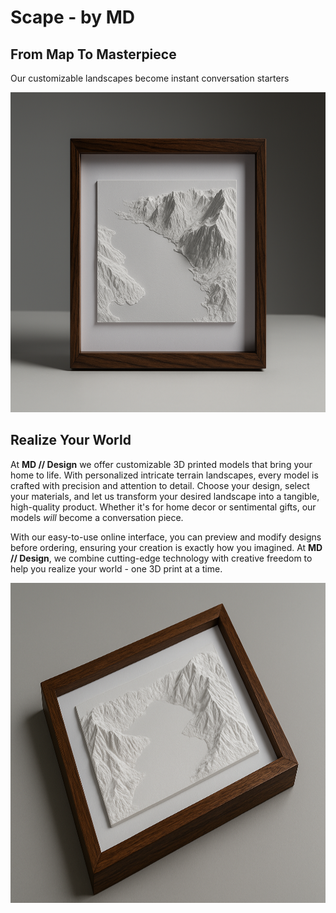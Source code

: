 # Scape - by MD

## From Map To Masterpiece
Our customizable landscapes become instant conversation starters

<img width="768" height="512" alt="Product Image" src="./src/assets/product-image-straight.png" />

## Realize Your World
At **MD // Design** we offer customizable 3D printed models that bring your home to life. With personalized intricate terrain landscapes, every model is crafted with precision and attention to detail. 
Choose your design, select your materials, and let us transform your desired landscape into a tangible, high-quality product. 
Whether it's for home decor or sentimental gifts, our models *will* become a conversation piece. 

With our easy-to-use online interface, you can preview and modify designs before ordering, ensuring your creation is exactly how you imagined. 
At **MD // Design**, we combine cutting-edge technology with creative freedom to help you realize your world - one 3D print at a time. 

<img width="768" height="512" alt="Product Image 2" src="./src/assets/product-image-angle.png" />

